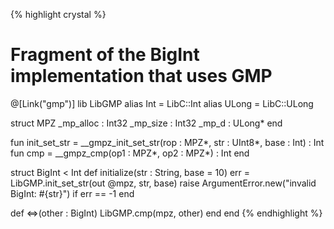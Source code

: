 {% highlight crystal %}
# Fragment of the BigInt implementation that uses GMP
@[Link("gmp")]
lib LibGMP
alias Int = LibC::Int
alias ULong = LibC::ULong

struct MPZ
_mp_alloc : Int32
_mp_size : Int32
_mp_d : ULong*
end

fun init_set_str = __gmpz_init_set_str(rop : MPZ*, str : UInt8*, base : Int) : Int
fun cmp = __gmpz_cmp(op1 : MPZ*, op2 : MPZ*) : Int
end

struct BigInt < Int
def initialize(str : String, base = 10)
err = LibGMP.init_set_str(out @mpz, str, base)
raise ArgumentError.new("invalid BigInt: #{str}") if err == -1
end

def <=>(other : BigInt)
LibGMP.cmp(mpz, other)
end
end
{% endhighlight %}

